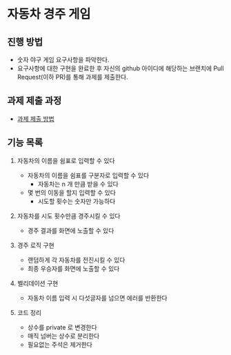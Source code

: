 # 자동차 경주 게임

## 진행 방법

* 숫자 야구 게임 요구사항을 파악한다.
* 요구사항에 대한 구현을 완료한 후 자신의 github 아이디에 해당하는 브랜치에 Pull Request(이하 PR)를 통해 과제를 제출한다.

## 과제 제출 과정

* [과제 제출 방법](https://github.com/next-step/nextstep-docs/tree/master/precourse)

## 기능 목록

1. 자동차의 이름을 쉼표로 입력할 수 있다
    - 자동차의 이름을 쉼표를 구분자로 입력할 수 있다
        - 자동차는 n 개 만큼 받을 수 있다
    - 몇 번의 이동을 할지 입력할 수 있다
        - 시도할 횟수는 숫자만 가능하다

2. 자동차를 시도 횟수만큼 경주시킬 수 있다
    - 경주 결과를 화면에 노출할 수 있다

3. 경주 로직 구현
    - 랜덤하게 각 자동차를 전진시킬 수 있다
    - 최종 우승자를 화면에 노출할 수 있다

4. 벨리데이션 구현
    - 자동차 이름 입력 시 다섯글자를 넘으면 에러를 반환한다

5. 코드 정리
    - 상수를 private 로 변경한다
    - 매직 넘버는 상수로 분리한다
    - 필요없는 주석은 제거한다
